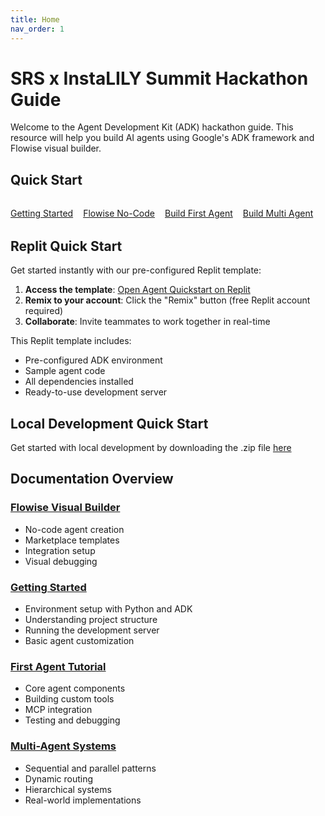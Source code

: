 ```yaml
---
title: Home
nav_order: 1
---
```


# SRS x InstaLILY Summit Hackathon Guide

Welcome to the Agent Development Kit (ADK) hackathon guide. This resource will help you build AI agents using Google's ADK framework and Flowise visual builder.

## Quick Start

<div style="display: flex; gap: 1rem; margin: 2rem 0; flex-wrap: wrap;">
  <a href="getting-started" class="btn btn-primary fs-5 mb-4 mb-md-0 mr-2">Getting Started</a>
  <a href="flowise-quickstart" class="btn btn-purple fs-5 mb-4 mb-md-0 mr-2">Flowise No-Code</a>
  <a href="first-agent" class="btn fs-5 mb-4 mb-md-0">Build First Agent</a>
  <a href="first-agent" class="btn fs-5 mb-4 mb-md-0">Build Multi Agent</a>
</div>

## Replit Quick Start

Get started instantly with our pre-configured Replit template:

1. **Access the template**: [Open Agent Quickstart on Replit](https://replit.com/@logan207/AgentQuickstart?v=1)
2. **Remix to your account**: Click the "Remix" button (free Replit account required)
3. **Collaborate**: Invite teammates to work together in real-time

This Replit template includes:
- Pre-configured ADK environment
- Sample agent code
- All dependencies installed
- Ready-to-use development server

## Local Development Quick Start

Get started with local development by downloading the .zip file [here](https://drive.google.com/file/d/1CrjBOAZEMzMBTu5XdgSOWZTkzvYWOYlq/view?usp=sharing)

## Documentation Overview

### [Flowise Visual Builder](flowise-quickstart)
- No-code agent creation
- Marketplace templates
- Integration setup
- Visual debugging

### [Getting Started](getting-started)
- Environment setup with Python and ADK
- Understanding project structure
- Running the development server
- Basic agent customization

### [First Agent Tutorial](first-agent)
- Core agent components
- Building custom tools
- MCP integration
- Testing and debugging

### [Multi-Agent Systems](multi-agent-systems)
- Sequential and parallel patterns
- Dynamic routing
- Hierarchical systems
- Real-world implementations